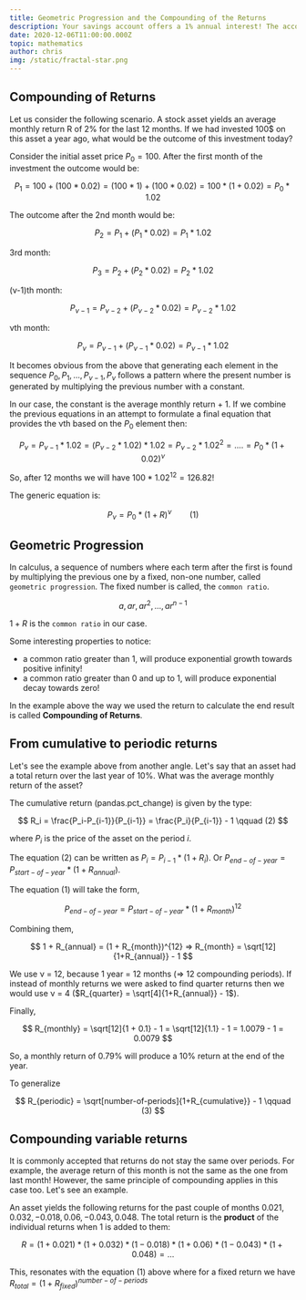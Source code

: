 ```yaml
---
title: Geometric Progression and the Compounding of the Returns
description: Your savings account offers a 1% annual interest! The account balance in 10 years? +10%? Naaaah   
date: 2020-12-06T11:00:00.000Z
topic: mathematics
author: chris
img: /static/fractal-star.png
---
```


## Compounding of Returns

Let us consider the following scenario. A stock asset yields an average monthly return R of 2% for the last 12 months. If we had invested 100\$ on this asset a year ago, what would be the outcome of this investment today?

Consider the initial asset price $P_0 = 100$. After the first month of the investment the outcome would be:

$$
P_1 = 100 + (100 * 0.02) = (100 * 1) + (100 * 0.02) = 100 * (1 + 0.02) = P_0 * 1.02
$$

The outcome after the 2nd month would be:

$$
P_2 = P_1 + (P_1 * 0.02) = P_1 * 1.02
$$

3rd month:

$$
P_3 = P_2 + (P_2 * 0.02) = P_2 * 1.02
$$

(ν-1)th month:

$$
P_{ν-1} = P_{ν-2} + (P_{ν-2} * 0.02) = P_{ν-2} * 1.02
$$

νth month:

$$
P_ν = P_{ν-1} + (P_{ν-1} * 0.02) = P_{ν-1} * 1.02
$$

It becomes obvious from the above that generating each element in the sequence $P_0, P_1, ..., P_{ν-1}, P_ν$ follows a pattern where the present number is generated by multiplying the previous number with a constant.

In our case, the constant is the average monthly return + 1. If we combine the previous equations in an attempt to formulate a final equation that provides the νth based on the $P_0$ element then:

$$
P_ν = P_{ν-1} * 1.02 = (P_{ν-2} * 1.02) * 1.02 = P_{ν-2} * 1.02^2 = .... = P_0 * (1 + 0.02)^ν
$$

So, after 12 months we will have $100 * 1.02^{12} = 126.82$!

The generic equation is:

$$
P_ν = P_0 * (1 + R)^ν \qquad (1)
$$

## Geometric Progression

In calculus, a sequence of numbers where each term after the first is found by multiplying the previous one by a fixed, non-one number, called `geometric progression`. The fixed number is called, the `common ratio`.

$$
a, ar, ar^2, ... , ar^{n-1}
$$

$1+R$ is the `common ratio` in our case. 

Some interesting properties to notice:

* a common ratio greater than 1, will produce exponential growth towards positive infinity!
* a common ratio greater than 0 and up to 1, will produce exponential decay towards zero!

In the example above the way we used the return to calculate the end result is called **Compounding of Returns**.

## From cumulative to periodic returns

Let's see the example above from another angle. Let's say that an asset had a total return over the last year of 10%. What was the average monthly return of the asset?

The cumulative return (pandas.pct_change) is given by the type:

$$
R_i = \frac{P_i-P_{i-1}}{P_{i-1}} = \frac{P_i}{P_{i-1}} - 1 \qquad (2)
$$

where $P_i$ is the price of the asset on the period $i$.

The equation (2) can be written as $P_i = P_{i-1} * (1 + R_i)$. Or $P_{end-of-year} = P_{start-of-year} * (1 + R_{annual})$.

The equation (1) will take the form,

$$
P_{end-of-year} = P_{start-of-year} * (1 + R_{month})^{12}
$$

Combining them,

$$
1 + R_{annual} = (1 + R_{month})^{12} => R_{month} = \sqrt[12]{1+R_{annual}} - 1
$$

We use ν = 12, because 1 year = 12 months (=> 12 compounding periods). If instead of monthly returns we were asked to find quarter returns then we would use ν = 4 ($R_{quarter} = \sqrt[4]{1+R_{annual}} - 1$).

Finally,

$$
R_{monthly} = \sqrt[12]{1 + 0.1} - 1 = \sqrt[12]{1.1} - 1 = 1.0079 - 1 = 0.0079
$$ 

So, a monthly return of 0.79% will produce a 10% return at the end of the year.

To generalize

$$
R_{periodic} = \sqrt[number-of-periods]{1+R_{cumulative}} - 1 \qquad (3)
$$

## Compounding variable returns

It is commonly accepted that returns do not stay the same over periods. For example, the average return of this month is not the same as the one from last month! However, the same principle of compounding applies in this case too. Let's see an example.

An asset yields the following returns for the past couple of months $0.021, 0.032, -0.018, 0.06, -0.043, 0.048$. The total return is the **product** of the individual returns when 1 is added to them:

$$
R = (1 + 0.021) * (1 + 0.032) * (1 - 0.018) * (1 + 0.06) * (1 - 0.043) * (1 + 0.048) = ...
$$

This, resonates with the equation (1) above where for a fixed return we have $R_{total} = (1 + R_{fixed})^{number-of-periods}$
